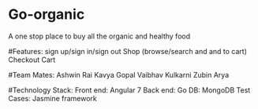# Go-organic
A one stop place to buy all the organic and healthy food

#Features:
sign up/sign in/sign out
Shop (browse/search and and to cart)
Checkout Cart

#Team Mates:
Ashwin Rai
Kavya Gopal
Vaibhav Kulkarni
Zubin Arya

#Technology Stack:
Front end: Angular 7
Back end: Go
DB: MongoDB 
Test Cases: Jasmine framework


